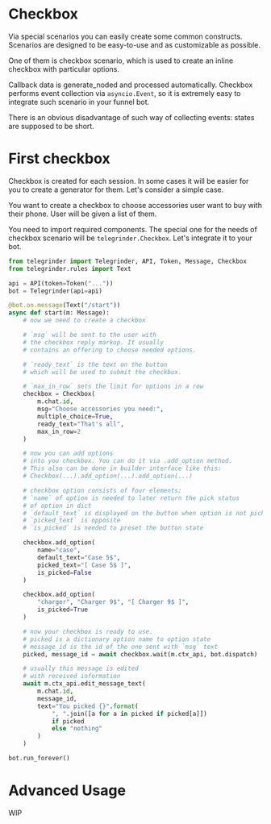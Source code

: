 # Checkbox

Via special scenarios you can easily create some common constructs.
Scenarios are designed to be easy-to-use and as customizable as possible.

One of them is checkbox scenario, which is used to create an inline checkbox with particular options.

Callback data is generate_noded and processed automatically. Checkbox performs event collection via `asyncio.Event`, so it is extremely easy to integrate such scenario in your funnel bot.

There is an obvious disadvantage of such way of collecting events: states are supposed to be short.

# First checkbox

Checkbox is created for each session. In some cases it will be easier for you to create a generator for them. Let's consider a simple case.

You want to create a checkbox to choose accessories user want to buy with their phone. User will be given a list of them.

You need to import required components. The special one for the needs of checkbox scenario will be `telegrinder.Checkbox`. Let's integrate it to your bot.

```python
from telegrinder import Telegrinder, API, Token, Message, Checkbox
from telegrinder.rules import Text

api = API(token=Token("..."))
bot = Telegrinder(api=api)

@bot.on.message(Text("/start"))
async def start(m: Message):
    # now we need to create a checkbox

    # `msg` will be sent to the user with
    # the checkbox reply markup. It usually
    # contains an offering to choose needed options.

    # `ready_text` is the text on the button
    # which will be used to submit the checkbox.

    # `max_in_row` sets the limit for options in a row
    checkbox = Checkbox(
        m.chat.id,
        msg="Choose accessories you need:",
        multiple_choice=True,
        ready_text="That's all",
        max_in_row=2
    )

    # now you can add options
    # into you checkbox. You can do it via .add_option method.
    # This also can be done in builder interface like this:
    # Checkbox(...).add_option(...).add_option(...)

    # checkbox option consists of four elements:
    # `name` of option is needed to later return the pick status
    # of option in dict
    # `default_text` is displayed on the button when option is not picked
    # `picked_text` is opposite
    # `is_picked` is needed to preset the button state

    checkbox.add_option(
        name="case",
        default_text="Case 5$",
        picked_text="[ Case 5$ ]",
        is_picked=False
    )

    checkbox.add_option(
        "charger", "Charger 9$", "[ Charger 9$ ]",
        is_picked=True
    )

    # now your checkbox is ready to use.
    # picked is a dictionary option name to option state
    # message_id is the id of the one sent with `msg` text
    picked, message_id = await checkbox.wait(m.ctx_api, bot.dispatch)

    # usually this message is edited
    # with received information
    await m.ctx_api.edit_message_text(
        m.chat.id,
        message_id,
        text="You picked {}".format(
            ", ".join([a for a in picked if picked[a]])
            if picked
            else "nothing"
        )
    )

bot.run_forever()
```

# Advanced Usage

WIP
